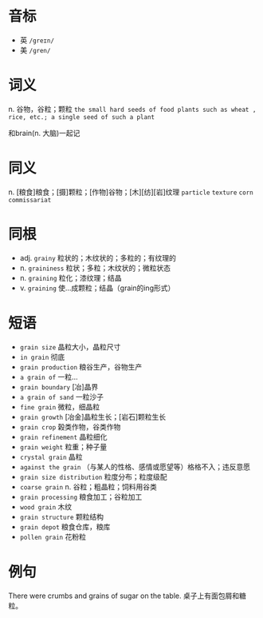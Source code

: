 # 音标

- 英 `/greɪn/`
- 美 `/ɡren/`

# 词义

n. 谷物，谷粒；颗粒
`the small hard seeds of food plants such as wheat , rice, etc.; a single seed of such a plant`



和brain(n. 大脑)一起记

# 同义

n. [粮食]粮食；[摄]颗粒；[作物]谷物；[木][纺][岩]纹理
`particle` `texture` `corn` `commissariat`

# 同根

- adj. `grainy` 粒状的；木纹状的；多粒的；有纹理的
- n. `graininess` 粒状；多粒；木纹状的；微粒状态
- n. `graining` 粒化；漆纹理；结晶
- v. `graining` 使…成颗粒；结晶（grain的ing形式）

# 短语

- `grain size` 晶粒大小，晶粒尺寸
- `in grain` 彻底
- `grain production` 粮谷生产，谷物生产
- `a grain of` 一粒…
- `grain boundary` [冶]晶界
- `a grain of sand` 一粒沙子
- `fine grain` 微粒，细晶粒
- `grain growth` [冶金]晶粒生长；[岩石]颗粒生长
- `grain crop` 榖类作物，谷类作物
- `grain refinement` 晶粒细化
- `grain weight` 粒重；种子量
- `crystal grain` 晶粒
- `against the grain` （与某人的性格、感情或愿望等）格格不入；违反意愿
- `grain size distribution` 粒度分布；粒度级配
- `coarse grain` n. 谷粒；粗晶粒；饲料用谷类
- `grain processing` 粮食加工；谷粒加工
- `wood grain` 木纹
- `grain structure` 颗粒结构
- `grain depot` 粮食仓库，粮库
- `pollen grain` 花粉粒

# 例句

There were crumbs and grains of sugar on the table.
桌子上有面包屑和糖粒。


